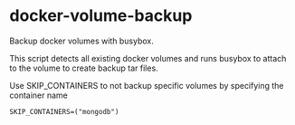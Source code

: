 # docker-volume-backup

Backup docker volumes with busybox.

This script detects all existing docker volumes and runs busybox to attach to the volume to create backup tar files. 

Use SKIP_CONTAINERS to not backup specific volumes by specifying the container name

```
SKIP_CONTAINERS=("mongodb")
```